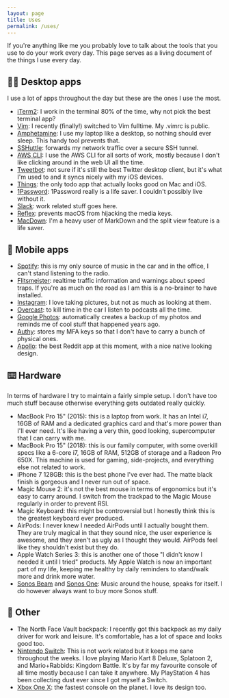 ```yaml
---
layout: page
title: Uses
permalink: /uses/
---
```


If you're anything like me you probably love to talk about the tools that you use to do your work every day. This page serves as a living document of the things I use every day.

## 👨‍💻 Desktop apps

I use a lot of apps throughout the day but these are the ones I use the most.

- [iTerm2](https://www.iterm2.com): I work in the terminal 80% of the time, why not pick the best terminal app?
- [Vim](https://www.vim.org): I recently (finally!) switched to Vim fulltime. My .vimrc is public.
- [Amphetamine](https://itunes.apple.com/nl/app/amphetamine/id937984704?mt=12): I use my laptop like a desktop, so nothing should ever sleep. This handy tool prevents that.
- [SSHuttle](https://github.com/sshuttle/sshuttle): forwards my network traffic over a secure SSH tunnel.
- [AWS CLI](https://aws.amazon.com/cli/): I use the AWS CLI for all sorts of work, mostly because I don't like clicking around in the web UI all the time.
- [Tweetbot](https://tapbots.com/tweetbot/): not sure if it's still the best Twitter desktop client, but it's what I'm used to and it syncs nicely with my iOS devices.
- [Things](https://culturedcode.com/things/): the only todo app that actually looks good on Mac and iOS.
- [1Password](https://1password.com): 1Password really is a life saver. I couldn't possibly live without it.
- [Slack](https://slackhq.com): work related stuff goes here.
- [Reflex](https://stuntsoftware.com/reflex/): prevents macOS from hijacking the media keys.
- [MacDown](https://macdown.uranusjr.com): I'm a heavy user of MarkDown and the split view feature is a life saver.

## 📱 Mobile apps

- [Spotify](https://www.spotify.com/ca-en/): this is my only source of music in the car and in the office, I can't stand listening to the radio.
- [Flitsmeister](https://www.flitsmeister.nl): realtime traffic information and warnings about speed traps. If you're as much on the road as I am this is a no-brainer to have installed.
- [Instagram](https://www.instagram.com): I love taking pictures, but not as much as looking at them.
- [Overcast](https://overcast.fm): to kill time in the car I listen to podcasts all the time.
- [Google Photos](https://photos.google.com/): automatically creates a backup of my photos and reminds me of cool stuff that happened years ago.
- [Authy](https://authy.com): stores my MFA keys so that I don't have to carry a bunch of physical ones.
- [Apollo](https://apolloapp.io): the best Reddit app at this moment, with a nice native looking design.

## ⌨️ Hardware

In terms of hardware I try to maintain a fairly simple setup. I don't have too much stuff because otherwise everything gets outdated really quickly.

- MacBook Pro 15" (2015): this is a laptop from work. It has an Intel i7, 16GB of RAM and a dedicated graphics card and that's more power than I'll ever need. It's like having a very thin, good looking, supercomputer that I can carry with me.
- MacBook Pro 15" (2018): this is our family computer, with some overkill specs like a 6-core i7, 16GB of RAM, 512GB of storage and a Radeon Pro 650X. This machine is used for gaming, side-projects, and everything else not related to work.
- iPhone 7 128GB: this is the best phone I've ever had. The matte black finish is gorgeous and I never run out of space.
- Magic Mouse 2: it's not the best mouse in terms of ergonomics but it's easy to carry around. I switch from the trackpad to the Magic Mouse regularly in order to prevent RSI.
- Magic Keyboard: this might be controversial but I honestly think this is the greatest keyboard ever produced.
- AirPods: I never knew I needed AirPods until I actually bought them. They are truly magical in that they sound nice, the user experience is awesome, and they aren't as ugly as I thought they would. AirPods feel like they shouldn't exist but they do.
- Apple Watch Series 3: this is another one of those "I didn't know I needed it until I tried" products. My Apple Watch is now an important part of my life, keeping me healthy by daily reminders to stand/walk more and drink more water.
- [Sonos Beam](https://www.sonos.com/nl-nl/shop/beam.html) and [Sonos One](https://www.sonos.com/nl-nl/shop/one.html): Music around the house, speaks for itself. I do however always want to buy more Sonos stuff.

## 👾 Other

- The North Face Vault backpack: I recently got this backpack as my daily driver for work and leisure. It's comfortable, has a lot of space and looks good too.
- [Nintendo Switch](https://www.nintendo.com/switch/): This is not work related but it keeps me sane throughout the weeks. I love playing Mario Kart 8 Deluxe, Splatoon 2, and Mario+Rabbids: Kingdom Battle. It's by far my favourite console of all time mostly because I can take it anywhere. My PlayStation 4 has been collecting dust ever since I got myself a Switch.
- [Xbox One X](https://www.xbox.com/nl-NL/xbox-one-x): the fastest console on the planet. I love its design too.
